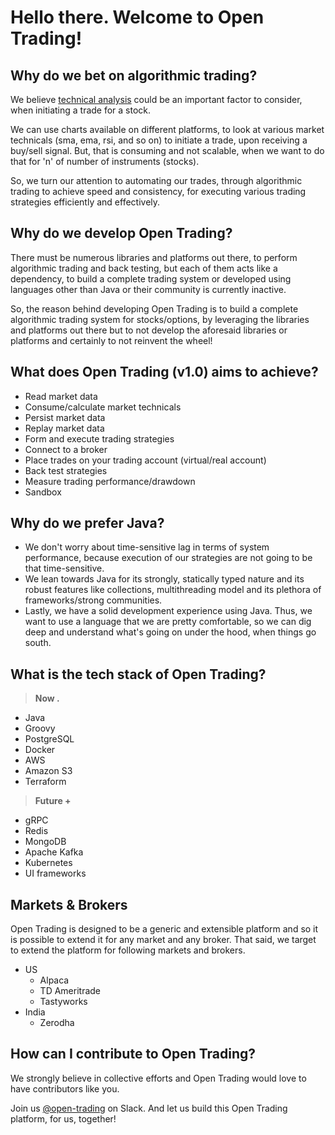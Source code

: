 # Hello there. Welcome to Open Trading!

## Why do we bet on algorithmic trading?
We believe [technical analysis](https://en.wikipedia.org/wiki/Technical_analysis) could be an important factor to consider, when initiating a trade for a stock.

We can use charts available on different platforms, to look at various market technicals (sma, ema, rsi, and so on) to initiate a trade, upon receiving a buy/sell signal.
But, that is consuming and not scalable, when we want to do that for 'n' of number of instruments (stocks).

So, we turn our attention to automating our trades, through algorithmic trading to achieve speed and consistency, for executing various trading strategies efficiently and effectively.

## Why do we develop Open Trading?
There must be numerous libraries and platforms out there, to perform algorithmic trading and back testing, but each of them acts like a dependency, to build a complete trading system or developed using languages other than Java or their community is currently inactive.

So, the reason behind developing Open Trading is to build a complete algorithmic trading system for stocks/options, by leveraging the libraries and platforms out there but to not develop the aforesaid libraries or platforms and certainly to not reinvent the wheel!

## What does Open Trading (v1.0) aims to achieve?
- Read market data
- Consume/calculate market technicals
- Persist market data
- Replay market data
- Form and execute trading strategies
- Connect to a broker
- Place trades on your trading account (virtual/real account)
- Back test strategies
- Measure trading performance/drawdown
- Sandbox

## Why do we prefer Java?
- We don't worry about time-sensitive lag in terms of system performance, because execution of our strategies are not going to be that time-sensitive.</br>
- We lean towards Java for its strongly, statically typed nature and its robust features like collections, multithreading model and its plethora of frameworks/strong communities.</br>
- Lastly, we have a solid development experience using Java. Thus, we want to use a language that we are pretty comfortable, so we can dig deep and understand what's going on under the hood, when things go south.

## What is the tech stack of Open Trading?
> **Now .**
- Java
- Groovy
- PostgreSQL
- Docker
- AWS
- Amazon S3
- Terraform
> **Future +**
- gRPC
- Redis
- MongoDB
- Apache Kafka
- Kubernetes
- UI frameworks

## Markets & Brokers
Open Trading is designed to be a generic and extensible platform and so it is possible to extend it for any market and any broker. That said, we target to extend the platform for following markets and brokers.
- US
  - Alpaca
  - TD Ameritrade
  - Tastyworks
- India
  - Zerodha

## How can I contribute to Open Trading?
We strongly believe in collective efforts and Open Trading would love to have contributors like you.</br>

Join us [@open-trading](https://join.slack.com/t/open-trading/shared_invite/zt-h486t1ue-1Pt9Ais587FLdvcWkZZUAg) on Slack. And let us build this Open Trading platform, for us, together!
